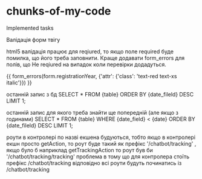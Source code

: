 # chunks-of-my-code
Implemented tasks

Валідація форм твігу


html5 валідація працює для reqiured, то якщо поле required буде помилка, що його треба заповнити. Краще додавати form_errors для полів, що Не reqiured на випадок коли перевірки додадуться.
<div class="text-red-500 text-xs italic">
    {{ form_errors(form.registrationYear, {'attr': {'class': 'text-red text-xs italic'}}) }}
</div>

останній запис з бд
SELECT * FROM {table} ORDER BY {date_fileld} DESC LIMIT 1;

останній запис для якого треба знайти ще попередній (але якщо з годинами)
SELECT * FROM {table} WHERE {date_field} < {date} ORDER BY {date_fileld} DESC LIMIT 1;

роути в контролері по назві екшена будуються, тобто якщо в контролері екшн просто getAction, то роут буде такий як префікс '/chatbot/tracking' , якщо було б наприклад getTrackingAction то роут був би '/chatbot/tracking/tracking'
проблема в тому що для контролера стоїть префікс /chatbot/tracking
відповідно всі роути будуть починатись із /chatbot/tracking
